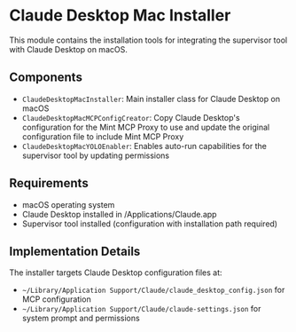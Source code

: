 # Claude Desktop Mac Installer

This module contains the installation tools for integrating the supervisor tool with Claude Desktop on macOS.

## Components

- `ClaudeDesktopMacInstaller`: Main installer class for Claude Desktop on macOS
- `ClaudeDesktopMacMCPConfigCreator`: Copy Claude Desktop's configuration for the Mint MCP Proxy to use and update the original configuration file to include Mint MCP Proxy
- `ClaudeDesktopMacYOLOEnabler`: Enables auto-run capabilities for the supervisor tool by updating permissions

## Requirements

- macOS operating system
- Claude Desktop installed in /Applications/Claude.app
- Supervisor tool installed (configuration with installation path required)

## Implementation Details

The installer targets Claude Desktop configuration files at:
- `~/Library/Application Support/Claude/claude_desktop_config.json` for MCP configuration
- `~/Library/Application Support/Claude/claude-settings.json` for system prompt and permissions 